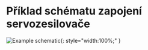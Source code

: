 # Příklad schématu zapojení servozesilovače

![Example schematic](../img/TGZ-D-48-50_100_schematic.webp){: style="width:100%;" }
